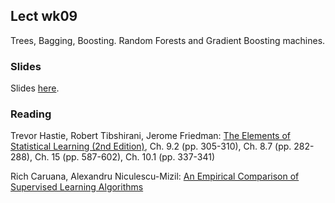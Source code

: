 
## Lect wk09

Trees, Bagging, Boosting. Random Forests and Gradient Boosting machines. 


### Slides

Slides [here](https://docs.google.com/presentation/d/1oqDlYVcnBc9Zu_hxjULthyWhNTnJ46c2vXC5GwDW3hA/edit?usp=sharing).


### Reading

Trevor Hastie, Robert Tibshirani, Jerome Friedman: [The Elements of Statistical Learning (2nd Edition)](http://statweb.stanford.edu/~tibs/ElemStatLearn/printings/ESLII_print10.pdf), Ch. 9.2 (pp. 305-310), Ch. 8.7 (pp. 282-288), Ch. 15 (pp. 587-602), Ch. 10.1 (pp. 337-341)

Rich Caruana, Alexandru Niculescu-Mizil: [An Empirical Comparison of Supervised Learning Algorithms](https://www.cs.cornell.edu/~caruana/ctp/ct.papers/caruana.icml06.pdf)




